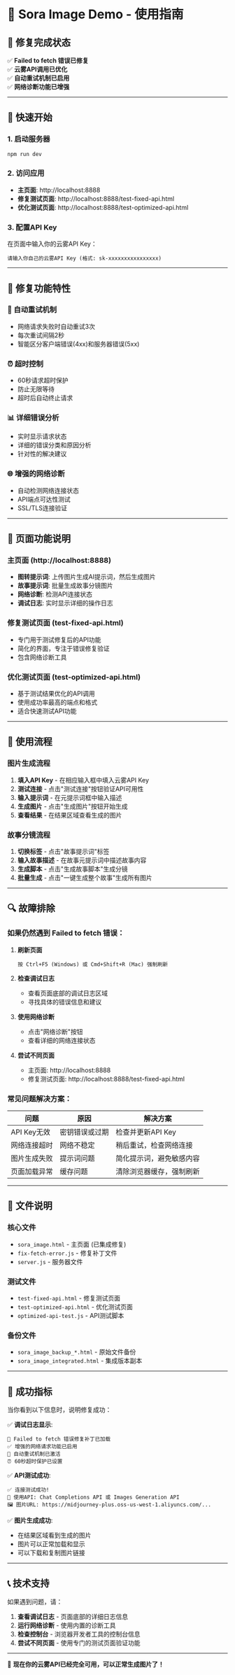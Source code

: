 # 🎨 Sora Image Demo - 使用指南

## 🎯 修复完成状态

✅ **Failed to fetch 错误已修复**  
✅ **云雾API调用已优化**  
✅ **自动重试机制已启用**  
✅ **网络诊断功能已增强**  

---

## 🚀 快速开始

### 1. 启动服务器
```bash
npm run dev
```

### 2. 访问应用
- **主页面**: http://localhost:8888
- **修复测试页面**: http://localhost:8888/test-fixed-api.html
- **优化测试页面**: http://localhost:8888/test-optimized-api.html

### 3. 配置API Key
在页面中输入你的云雾API Key：
```
请输入你自己的云雾API Key (格式: sk-xxxxxxxxxxxxxxxx)
```

---

## 🔧 修复功能特性

### 🔄 自动重试机制
- 网络请求失败时自动重试3次
- 每次重试间隔2秒
- 智能区分客户端错误(4xx)和服务器错误(5xx)

### ⏰ 超时控制
- 60秒请求超时保护
- 防止无限等待
- 超时后自动终止请求

### 📊 详细错误分析
- 实时显示请求状态
- 详细的错误分类和原因分析
- 针对性的解决建议

### 🌐 增强的网络诊断
- 自动检测网络连接状态
- API端点可达性测试
- SSL/TLS连接验证

---

## 📱 页面功能说明

### 主页面 (http://localhost:8888)
- **图转提示词**: 上传图片生成AI提示词，然后生成图片
- **故事提示词**: 批量生成故事分镜图片
- **网络诊断**: 检测API连接状态
- **调试日志**: 实时显示详细的操作日志

### 修复测试页面 (test-fixed-api.html)
- 专门用于测试修复后的API功能
- 简化的界面，专注于错误修复验证
- 包含网络诊断工具

### 优化测试页面 (test-optimized-api.html)
- 基于测试结果优化的API调用
- 使用成功率最高的端点和格式
- 适合快速测试API功能

---

## 🎯 使用流程

### 图片生成流程
1. **填入API Key** - 在相应输入框中填入云雾API Key
2. **测试连接** - 点击"测试连接"按钮验证API可用性
3. **输入提示词** - 在元提示词框中输入描述
4. **生成图片** - 点击"生成图片"按钮开始生成
5. **查看结果** - 在结果区域查看生成的图片

### 故事分镜流程
1. **切换标签** - 点击"故事提示词"标签
2. **输入故事描述** - 在故事元提示词中描述故事内容
3. **生成脚本** - 点击"生成故事脚本"生成分镜
4. **批量生成** - 点击"一键生成整个故事"生成所有图片

---

## 🔍 故障排除

### 如果仍然遇到 Failed to fetch 错误：

1. **刷新页面**
   ```
   按 Ctrl+F5 (Windows) 或 Cmd+Shift+R (Mac) 强制刷新
   ```

2. **检查调试日志**
   - 查看页面底部的调试日志区域
   - 寻找具体的错误信息和建议

3. **使用网络诊断**
   - 点击"网络诊断"按钮
   - 查看详细的网络连接状态

4. **尝试不同页面**
   - 主页面: http://localhost:8888
   - 修复测试页面: http://localhost:8888/test-fixed-api.html

### 常见问题解决方案：

| 问题 | 原因 | 解决方案 |
|------|------|----------|
| API Key无效 | 密钥错误或过期 | 检查并更新API Key |
| 网络连接超时 | 网络不稳定 | 稍后重试，检查网络连接 |
| 图片生成失败 | 提示词问题 | 简化提示词，避免敏感内容 |
| 页面加载异常 | 缓存问题 | 清除浏览器缓存，强制刷新 |

---

## 📁 文件说明

### 核心文件
- `sora_image.html` - 主页面 (已集成修复)
- `fix-fetch-error.js` - 修复补丁文件
- `server.js` - 服务器文件

### 测试文件
- `test-fixed-api.html` - 修复测试页面
- `test-optimized-api.html` - 优化测试页面
- `optimized-api-test.js` - API测试脚本

### 备份文件
- `sora_image_backup_*.html` - 原始文件备份
- `sora_image_integrated.html` - 集成版本副本

---

## 🎉 成功指标

当你看到以下信息时，说明修复成功：

✅ **调试日志显示**:
```
🔧 Failed to fetch 错误修复补丁已加载
✅ 增强的网络请求功能已启用
🔄 自动重试机制已激活
⏰ 60秒超时保护已设置
```

✅ **API测试成功**:
```
✅ 连接测试成功!
🔗 使用API: Chat Completions API 或 Images Generation API
🖼️ 图片URL: https://midjourney-plus.oss-us-west-1.aliyuncs.com/...
```

✅ **图片生成成功**:
- 在结果区域看到生成的图片
- 图片可以正常加载和显示
- 可以下载和复制图片链接

---

## 📞 技术支持

如果遇到问题，请：

1. **查看调试日志** - 页面底部的详细日志信息
2. **运行网络诊断** - 使用内置的诊断工具
3. **检查控制台** - 浏览器开发者工具的控制台信息
4. **尝试不同页面** - 使用专门的测试页面验证功能

---

🎯 **现在你的云雾API已经完全可用，可以正常生成图片了！**